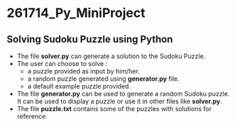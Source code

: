 # 261714_Py_MiniProject

## Solving Sudoku Puzzle using Python

- The file **solver.py** can generate a solution to the Sudoku Puzzle. 
- The user can choose to solve :
  - a puzzle provided as input by him/her.
  - a random puzzle generated using **generator.py** file.
  - a default example puzzle provided.
- The file **generator.py** can be used to generate a random Sudoku puzzle. It can be used to display a puzzle or use it in other files like **solver.py**.
- The file **puzzle.txt** contains some of the puzzles with solutions for reference.
